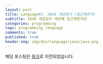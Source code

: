 ```yaml
---
layout: post
title: Language#3. JAVA 개념정리 (접근제한자)
subtitle: JAVA 개념정리 세번째 접근제한자란
categories: programming
tags: programming language
comments: true
published: true
header-img: img/dev/language/java/java.png
---
```


해당 포스팅은 [링크](https://zunoxi.tistory.com/19?category=828192)로 이전되었습니다.

<!--
자바 개념정리 마지막 3번째 포스팅이며, 이번 포스팅에서는 접근제한자에 대한 글을 기술한다.


<br>


## Modifier 

---

<br>


클래스 정의시에 접근, 사용에 대한 제한 주기 위해 제한자(Modifier)를 사용할 수 있다. 


<br>


> static

<br>

- static 제한자는 member variables, member methods, and member nested classes 앞에 사용한다.

- static variable : 멤버변수 정의시에 static 키워드를 선언하여 정의한다. static으로 정의된 변수는 객체 생성 없이 사용할 수 있다. 그 클래스를 instance한 객체들 간의 공용변수로 사용한다.

- static method : 메서드 정의부분에 static 키워드를 사용하여 정의한다. (객체 생성 없이 사용가능) 

- static 메서드는 객체 생성 없이 사용되므로 메서드 안에서 static 변수만 사용할 수 있다. 일반 변수나 메서드는 사용 불가/ 일반변수나 메서드는 사용 불가/ this, super 변수 사용 불가 / overriding  안된다.

- static block : 클래스가 메모리에 로딩된 후 자동 호출된다. 


<br>


> final

<br>

- 마지막을 의마하며 클래스 앞에 정의하여 더 이상 상속 받을 수 없음을, 메서드 앞에 정의하여 Overriding 할 수 없음을, 변수 앞에 정의하여 값 변경할 수 없음을 즉, 상수임을 의미한다.

- interface는 변수를 사용할 수 없고, 모두 상수로 정의된다.



* abstract

- 일부 구현되지 않은 메서드를 포함할 수 있는 클래스 정의 시에 사용하며, 구현되지 않은 메서드 정의 시에 사용한다.
​

<br>


# Interface


<br>

인터페이스는 상수와 구현되지 않은 메서드로만 구성된다. 상수 정의시에 특별히 상수라고 명시하지 않아도 컴파일러에 의해서 상수로 변경된다. 또한 메서드 정의시에 public 하게 정의하지 않아도 인터페이스의 모든 메서드는 컴파일러가 public 제한자를 삽입한다.

<br>


- 인터페이스는 객체 생성을 할 수 없다.

- 구현되지 않은 메서드를 포함 하기 때문이다.

- super type으로 사용할 수 있다.

- 상속되어져서 sub class가 모든 메서드 구현(Overriding)해야 한다.

- 상속한 sub class들의 명세서 역할로 사용

<br>

> Collection API

<br>

- Collection API는 객체들을 저장, 검색, 삭제하는 기능 등을 제공하는 클래스들의 집합이다.

- java.util.package에 정의되어 있다.

- Collection :  모든 클래스들의 Object를 요소(element)로 저장하는 객체의 최상위 Interface


<br>

> Set

<br>

- 객체 저장 시 순서 없이 저장하고, 같은 데이터(equals(), hashCode() 비교시)는 무시된다. 

- HashSet : Set을 구현한 클래스 / 같은 내용의 객체를 equals()와 hashCode()가 같을 경우 같다고 인정하여 추가되는 데이터는 무시한다.

- TreeSet : SortedSet을 구현한 클래스 / sort하여 객체를 관리한다. 



<br>

> List

<br>

- 객체 저장 시에 인덱스를 가지고 순서대로 저장하며, 중복된 데이터도 새로운 인덱스를 부여하여 저장한다.

- 객체 저장 시 index를 가지고 관리(순서대로)

- 중복된 객체도 상관없이 저장된다.





<br>

> Map

<br>

- 데이터 저장, 관리 시에 검색을 보다 쉽게 하기 위해 구현된 클래스이다.

- 객체를 key와 value으로 구분하여 관리한다.

- key를 통한 검색과 삭제를 쉽게한다.





<br>

> java.util - Calander

<br>

- 시간을 기억하는 class이다. / System.currentTimeMillis():long - 현재 시간을 1/1000초로 long 타입으로 리턴한다.



<br>
<br>

# Exception

Exception Overview : Java에서 오류는 객체이고, 크게 두 가지로 분리된다. 프로그램 처리 도중 기대되지 않는 상황(예외)를 Exception 이라 하고, 치명적인 오류를 Error로 클래스로 분리한다.



<br>

> Exception class

<br>

- 정확한 프로그램

- 예외가 발생할지 모르는 상황을 체크해 준다.(Compiler)

- 예외가 발생하더라도 프로그램을 중단시키지 않고, 복구하여 프로그램을 지속적으로 실행 할 수 있도록 한다.

- file not found, DB connection failure 등



<br>

> Error class

<br>

- Fatal situations(serious error)

- Unchecked exceptions

- Not expected to attempt recovery

- 치명적 오류는 SW적으로 복구 불가능

- Compiler가 체크하지 않는다.



<br>

> RunTimeException : 코드내의 처리가 잘못되었을때 발생한다.

<br>

- ArithmeticException : 0으로 나누기를 실행했을 때

- NullPointException : 객체를 생성하지 않고 사용했을 때

- NegativeArraySizeException : 배열의 크기를 음수 값을 주었을 때

- ArrayIndexOutOfBoundsException : 배열의 크기를 벗어났을 때

- SecurityException : 보안에 위배되는 기능을 수행할 때

-->
